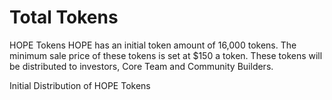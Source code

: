 # Total Tokens

HOPE Tokens HOPE has an initial token amount of 16,000 tokens. The minimum sale price of these tokens is set at $150 a token. These tokens will be distributed to investors, Core Team and Community Builders.

Initial Distribution of HOPE Tokens
